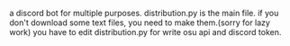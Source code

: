 a discord bot for multiple purposes.
distribution.py is the main file.
if you don't download some text files, you need to make them.(sorry for lazy work)
you have to edit distribution.py for write osu api and discord token.